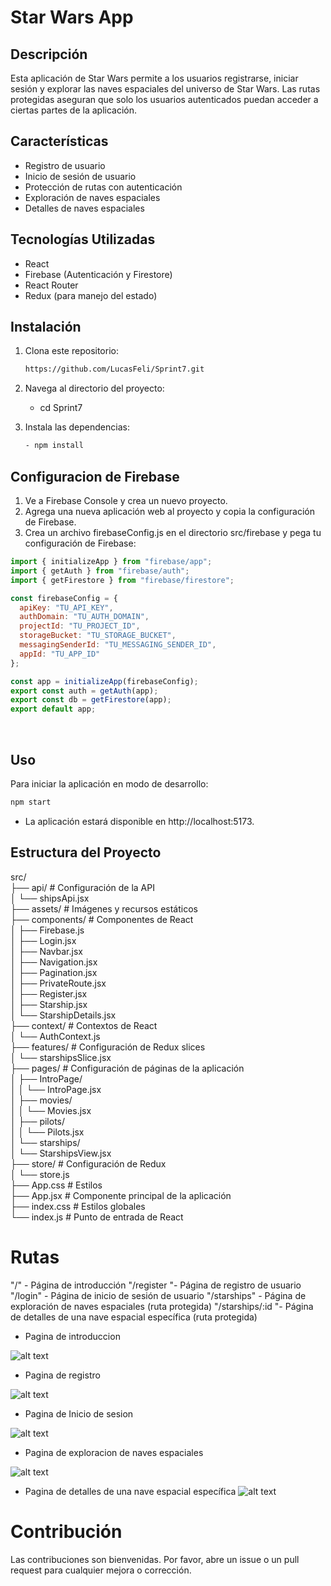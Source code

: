 # Star Wars App

## Descripción

Esta aplicación de Star Wars permite a los usuarios registrarse, iniciar sesión y explorar las naves espaciales del universo de Star Wars. Las rutas protegidas aseguran que solo los usuarios autenticados puedan acceder a ciertas partes de la aplicación.

## Características

- Registro de usuario
- Inicio de sesión de usuario
- Protección de rutas con autenticación
- Exploración de naves espaciales
- Detalles de naves espaciales

## Tecnologías Utilizadas

- React
- Firebase (Autenticación y Firestore)
- React Router
- Redux (para manejo del estado)

## Instalación

1. Clona este repositorio:
   ```sh
   https://github.com/LucasFeli/Sprint7.git
   ```

2. Navega al directorio del proyecto:

   - cd Sprint7

3. Instala las dependencias:
    ```sh
    - npm install
    ```

##  Configuracion de Firebase

1. Ve a Firebase Console y crea un nuevo proyecto.
2. Agrega una nueva aplicación web al proyecto y copia la configuración de Firebase.
3. Crea un archivo firebaseConfig.js en el directorio src/firebase y pega tu configuración de Firebase:


```js
import { initializeApp } from "firebase/app";
import { getAuth } from "firebase/auth";
import { getFirestore } from "firebase/firestore";

const firebaseConfig = {
  apiKey: "TU_API_KEY",
  authDomain: "TU_AUTH_DOMAIN",
  projectId: "TU_PROJECT_ID",
  storageBucket: "TU_STORAGE_BUCKET",
  messagingSenderId: "TU_MESSAGING_SENDER_ID",
  appId: "TU_APP_ID"
};

const app = initializeApp(firebaseConfig);
export const auth = getAuth(app);
export const db = getFirestore(app);
export default app;
```

<br>


## Uso 

Para iniciar la aplicación en modo de desarrollo:

```sh
npm start
```

- La aplicación estará disponible en http://localhost:5173.

## Estructura del Proyecto

src/<br>
├── api/ # Configuración de la API <br>
│ └── shipsApi.jsx<br>
├── assets/ # Imágenes y recursos estáticos<br>
├── components/ # Componentes de React<br>
│ ├── Firebase.js <br>
│ ├── Login.jsx <br>
│ ├── Navbar.jsx <br>
│ ├── Navigation.jsx <br>
│ ├── Pagination.jsx <br>
│ ├── PrivateRoute.jsx <br>
│ ├── Register.jsx <br>
│ ├── Starship.jsx <br>
│ └── StarshipDetails.jsx <br>
├── context/ # Contextos de React <br>
│ └── AuthContext.js <br>
├── features/ # Configuración de Redux slices <br>
│ └── starshipsSlice.jsx <br>
├── pages/ # Configuración de páginas de la aplicación <br>
│ ├── IntroPage/ <br>
│ │ └── IntroPage.jsx <br>
│ ├── movies/ <br>
│ │ └── Movies.jsx <br>
│ ├── pilots/ <br>
│ │ └── Pilots.jsx <br>
│ └── starships/ <br>
│ └── StarshipsView.jsx <br>
├── store/ # Configuración de Redux <br>
│ └── store.js <br>
├── App.css # Estilos <br>
├── App.jsx # Componente principal de la aplicación <br>
├── index.css # Estilos globales <br>
└── index.js # Punto de entrada de React <br>

# Rutas


"/" - Página de introducción
"/register "- Página de registro de usuario
"/login" - Página de inicio de sesión de usuario
"/starships" - Página de exploración de naves espaciales (ruta protegida)
"/starships/:id "- Página de detalles de una nave espacial específica (ruta protegida)

- Pagina de introduccion

![alt text](image.png)

- Pagina de registro

![alt text](image-1.png)

- Pagina de Inicio de sesion

![alt text](image-2.png)

- Pagina de exploracion de naves espaciales

![alt text](image-3.png)

- Pagina de detalles de una nave espacial específica
    ![alt text](image-5.png)

# Contribución

Las contribuciones son bienvenidas. Por favor, abre un issue o un pull request para cualquier mejora o corrección.





